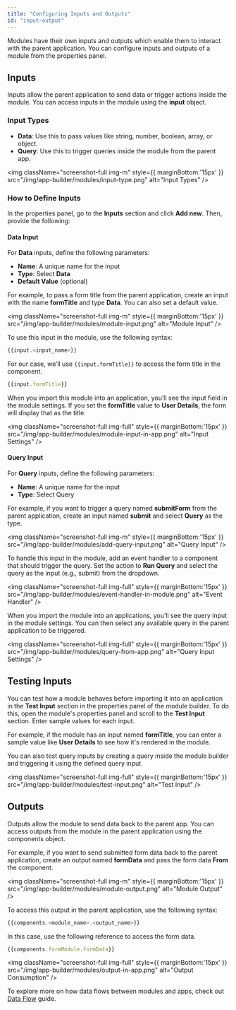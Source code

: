 ```yaml
---
title: "Configuring Inputs and Outputs"
id: "input-output"
---
```


Modules have their own inputs and outputs which enable them to interact with the parent application. You can configure inputs and outputs of a module from the properties panel. 

## Inputs
Inputs allow the parent application to send data or trigger actions inside the module. You can access inputs in the module using the **input** object.

### Input Types
- **Data**: Use this to pass values like string, number, boolean, array, or object.
- **Query**: Use this to trigger queries inside the module from the parent app.

<img className="screenshot-full img-m" style={{ marginBottom:'15px' }} src="/img/app-builder/modules/input-type.png" alt="Input Types" />

### How to Define Inputs
In the properties panel, go to the **Inputs** section and click **Add new**. Then, provide the following:

#### Data Input

For **Data** inputs, define the following parameters:

- **Name**: A unique name for the input
- **Type**: Select **Data**
- **Default Value** (optional)

For example, to pass a form title from the parent application, create an input with the name **formTitle** and type **Data**. You can also set a default value.

<img className="screenshot-full img-m" style={{ marginBottom:'15px' }} src="/img/app-builder/modules/module-input.png" alt="Module Input" /> 

To use this input in the module, use the following syntax:

```js
{{input.<input_name>}}
```

For our case, we’ll use `{{input.formTitle}}` to access the form title in the component.
```js
{{input.formTitle}}
```
<!-- 
<img className="screenshot-full img-full" style={{ marginBottom:'15px' }} src="/img/app-builder/modules/consume-input.png" alt="Input Consumption" /> -->

When you import this module into an application, you’ll see the input field in the module settings. If you set the **formTitle** value to **User Details**, the form will display that as the title.

<img className="screenshot-full img-full" style={{ marginBottom:'15px' }} src="/img/app-builder/modules/module-input-in-app.png" alt="Input Settings" /> 

#### Query Input

For **Query** inputs, define the following parameters:
- **Name**: A unique name for the input
- **Type**: Select Query

For example, if you want to trigger a query named **submitForm** from the parent application, create an input named **submit** and select **Query** as the type.

<img className="screenshot-full img-m" style={{ marginBottom:'15px' }} src="/img/app-builder/modules/add-query-input.png" alt="Query Input" /> 

To handle this input in the module, add an event handler to a component that should trigger the query. Set the action to **Run Query** and select the query as the input (e.g., submit) from the dropdown.

<img className="screenshot-full img-full" style={{ marginBottom:'15px' }} src="/img/app-builder/modules/event-handler-in-module.png" alt="Event Handler" /> 

When you import the module into an applications, you’ll see the query input in the module settings. You can then select any available query in the parent application to be triggered.

<img className="screenshot-full img-full" style={{ marginBottom:'15px' }} src="/img/app-builder/modules/query-from-app.png" alt="Query Input Settings" /> 

## Testing Inputs 

You can test how a module behaves before importing it into an application in the **Test Input** section in the properties panel of the module builder. To do this, open the module's properties panel and scroll to the **Test Input** section. Enter sample values for each input.

For example, if the module has an input named **formTitle**, you can enter a sample value like **User Details** to see how it's rendered in the module.

You can also test query inputs by creating a query inside the module builder and triggering it using the defined query input.

<img className="screenshot-full img-full" style={{ marginBottom:'15px' }} src="/img/app-builder/modules/test-input.png" alt="Test Input" /> 

## Outputs

Outputs allow the module to send data back to the parent app. You can access outputs from the module in the parent application using the components object.

For example, if you want to send submitted form data back to the parent application, create an output named **formData** and pass the form data **From** the component.

<img className="screenshot-full img-m" style={{ marginBottom:'15px' }}  src="/img/app-builder/modules/module-output.png" alt="Module Output" /> 

To access this output in the parent application, use the following syntax:

```js
{{components.<module_name>.<output_name>}}
```

In this case, use the following reference to access the form data.

```js
{{components.formModule.formData}}
```

<img className="screenshot-full img-full" style={{ marginBottom:'15px' }} src="/img/app-builder/modules/output-in-app.png" alt="Output Consumption" />

To explore more on how data flows between modules and apps, check out [Data Flow](/docs/app-builder/modules/data-flow) guide.

